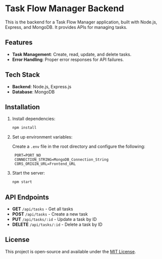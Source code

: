 # Task Flow Manager Backend

This is the backend for a Task Flow Manager application, built with Node.js, Express, and MongoDB. It provides APIs for managing tasks.

## Features

- **Task Management**: Create, read, update, and delete tasks.
- **Error Handling**: Proper error responses for API failures.

## Tech Stack

- **Backend**: Node.js, Express.js
- **Database**: MongoDB

## Installation

1. Install dependencies:

   ```bash
   npm install
   ```

2. Set up environment variables:

   Create a `.env` file in the root directory and configure the following:

   ```env
    PORT=PORT_NO
    CONNECTION_STRING=MongoDB_Connection_String
    CORS_ORIGIN_URL=Frontend_URL
   ```

3. Start the server:

   ```bash
   npm start
   ```

## API Endpoints

- **GET** `/api/tasks` - Get all tasks
- **POST** `/api/tasks` - Create a new task
- **PUT** `/api/tasks/:id` - Update a task by ID
- **DELETE** `/api/tasks/:id` - Delete a task by ID

## License

This project is open-source and available under the [MIT License](LICENSE).
